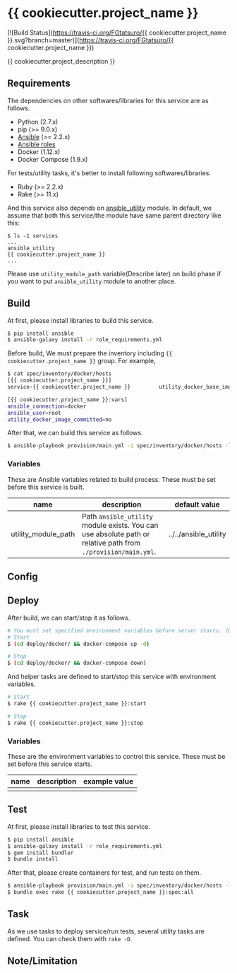 {{ cookiecutter.project_name }}
==================================================

[![Build Status](https://travis-ci.org/FGtatsuro/{{ cookiecutter.project_name }}.svg?branch=master)](https://travis-ci.org/FGtatsuro/{{ cookiecutter.project_name }})

{{ cookiecutter.project_description }}

Requirements
------------

The dependencies on other softwares/libraries for this service are as follows.

- Python (2.7.x)
- pip (>= 9.0.x)
- [Ansible](http://docs.ansible.com/ansible/index.html) (>= 2.2.x)
- [Ansible roles](./role_requirements.yml)
- Docker (1.12.x)
- Docker Compose (1.9.x)

For tests/utility tasks, it's better to install following softwares/libraries.

- Ruby (>= 2.2.x)
- Rake (>= 11.x)

And this service also depends on [ansible_utility](https://github.com/FGtatsuro/ansible_utility) module.
In default, we assume that both this service/the module have same parent directory like this:

```
$ ls -1 services
...
ansible_utility
{{ cookiecutter.project_name }}
...
```

Please use `utility_module_path` variable(Describe later) on build phase if you want to put `ansible_utility` module to another place.

Build
-----

At first, please install libraries to build this service.

```bash
$ pip install ansible
$ ansible-galaxy install -r role_requirements.yml
```

Before build, We must prepare the inventory including `{{ cookiecutter.project_name }}` group. For example,

```bash
$ cat spec/inventory/docker/hosts
[{{ cookiecutter.project_name }}]
service-{{ cookiecutter.project_name }}         utility_docker_base_image=fgtatsuro/infra-bridgehead:alpine-3.3 utility_docker_commit_image=fgtatsuro/{{ cookiecutter.project_name }}:latest

[{{ cookiecutter.project_name }}:vars]
ansible_connection=docker
ansible_user=root
utility_docker_image_committed=no
```

After that, we can build this service as follows.

```bash
$ ansible-playbook provision/main.yml -i spec/inventory/docker/hosts -l {{ cookiecutter.project_name }}
```

### Variables

These are Ansible variables related to build process. These must be set before this service is built.

|name|description|default value|
|---|---|---|
|utility_module_path|Path `ansible_utility` module exists. You can use absolute path or relative path from `./provision/main.yml`.|../../ansible_utility|

Config
------

<!-- Section about configs set on build phase -->

Deploy
------

After build, we can start/stop it as follows.

```bash
# You must set specified environment variables before server starts. (Describe later)
# Start
$ (cd deploy/docker/ && docker-compose up -d)

# Stop
$ (cd deploy/docker/ && docker-compose down)
```

And helper tasks are defined to start/stop this service with environment variables.

```bash
# Start
$ rake {{ cookiecutter.project_name }}:start

# Stop
$ rake {{ cookiecutter.project_name }}:stop
```

### Variables

These are the environment variables to control this service. These must be set before this service starts.

|name|description|example value|
|---|---|---|
||||

Test
----

At first, please install libraries to test this service.

```bash
$ pip install ansible
$ ansible-galaxy install -r role_requirements.yml
$ gem install bundler
$ bundle install
```

After that, please create containers for test, and run tests on them.

```bash
$ ansible-playbook provision/main.yml -i spec/inventory/docker/hosts -l {{ cookiecutter.project_name }}
$ bundle exec rake {{ cookiecutter.project_name }}:spec:all
```

Task
----

As we use tasks to deploy service/run tests, several utility tasks are defined. You can check them with `rake -D`.

Note/Limitation
---------------

